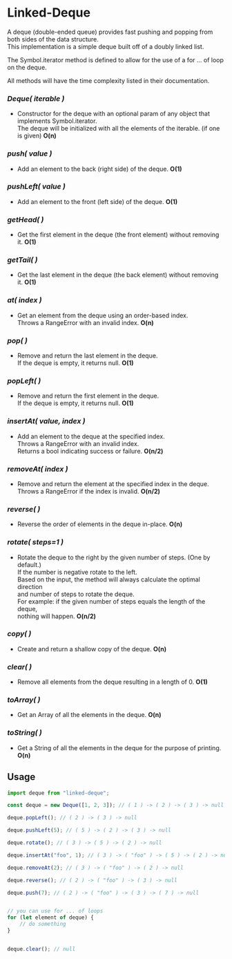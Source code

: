 
# Linked-Deque


A deque (double-ended queue) provides fast pushing and popping from both sides of the data structure.  
This implementation is a simple deque built off of a doubly linked list.

The Symbol.iterator method is defined to allow for the use of a for ... of loop on the deque.

All methods will have the time complexity listed in their documentation.


### *Deque( iterable )*
- Constructor for the deque with an optional param of any object that implements Symbol.iterator.  
The deque will be initialized with all the elements of the iterable. (if one is given) **O(n)**


### *push( value )* 
- Add an element to the back (right side) of the deque. **O(1)**


### *pushLeft( value )*
- Add an element to the front (left side) of the deque. **O(1)**


### *getHead( )*
- Get the first element in the deque (the front element) without removing it. **O(1)**


### *getTail( )*
- Get the last element in the deque (the back element) without removing it. **O(1)**


### *at( index )*
- Get an element from the deque using an order-based index.  
Throws a RangeError with an invalid index. **O(n)**


### *pop( )*
- Remove and return the last element in the deque.  
If the deque is empty, it returns null. **O(1)**


### *popLeft( )*
- Remove and return the first element in the deque.  
If the deque is empty, it returns null. **O(1)**


### *insertAt( value, index )*
- Add an element to the deque at the specified index.  
Throws a RangeError with an invalid index.  
Returns a bool indicating success or failure. **O(n/2)**


### *removeAt( index )*
- Remove and return the element at the specified index in the deque.  
Throws a RangeError if the index is invalid. **O(n/2)**


### *reverse( )*
- Reverse the order of elements in the deque in-place. **O(n)**


### *rotate( steps=1 )*
- Rotate the deque to the right by the given number of steps. (One by default.)   
If the number is negative rotate to the left.  
Based on the input, the method will always calculate the optimal direction  
and number of steps to rotate the deque.  
For example: if the given number of steps equals the length of the deque,  
nothing will happen. **O(n/2)**


### *copy( )*
- Create and return a shallow copy of the deque. **O(n)** 


### *clear( )*
- Remove all elements from the deque resulting in a length of 0. **O(1)**


### *toArray( )*
- Get an Array of all the elements in the deque. **O(n)**


### *toString( )*
- Get a String of all the elements in the deque for the purpose of printing. **O(n)**


## Usage

```javascript
import deque from "linked-deque"; 

const deque = new Deque([1, 2, 3]); // ( 1 ) -> ( 2 ) -> ( 3 ) -> null

deque.popLeft(); // ( 2 ) -> ( 3 ) -> null

deque.pushLeft(5); // ( 5 ) -> ( 2 ) -> ( 3 ) -> null

deque.rotate(); // ( 3 ) -> ( 5 ) -> ( 2 ) -> null

deque.insertAt("foo", 1); // ( 3 ) -> ( "foo" ) -> ( 5 ) -> ( 2 ) -> null

deque.removeAt(2); // ( 3 ) -> ( "foo" ) -> ( 2 ) -> null

deque.reverse(); // ( 2 ) -> ( "foo" ) -> ( 3 ) -> null

deque.push(7); // ( 2 ) -> ( "foo" ) -> ( 3 ) -> ( 7 ) -> null


// you can use for ... of loops 
for (let element of deque) {
    // do something
}


deque.clear(); // null
```
